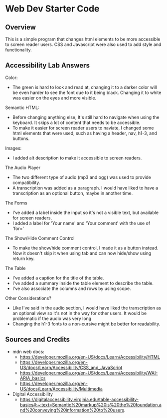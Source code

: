 # Web Dev Starter Code

## Overview

This is a simple program that changes html elements to be more accessible to screen reader users. CSS and Javascript were also used to add style and functionality.

## Accessibility Lab Answers

Color:
- The green is hard to look and read at, changing it to a darker color will be even harder to see the font due to it being black. Changing it to white was easier on the eyes and more visible.

Semantic HTML:
- Before changing anything else, It's still hard to navigate when using the keyboard. It skips a lot of content that needs to be accessible.
- To make it easier for screen reader users to naviate, I changed some html elements that were used, such as having a header, nav, h1-3, and buttons.

Images:
- I added alt description to make it accessible to screen readers.

The Audio Player
- The two different type of audio (mp3 and ogg) was used to provide compatibility.
- A transcription was added as a paragraph. I would have liked to have a transcription as an optional button, maybe in another time.

The Forms
- I've added a label inside the input so it's not a visible text, but available for screen readers.
- I added a label for 'Your name' and 'Your comment' with the use of 'for='

The Show/Hide Comment Control
- To make the show/hide comment control, I made it as a button instead. Now it doesn't skip it when using tab and can now hide/show using return key.

The Table
- I've added a caption for the title of the table.
- I've added a summary inside the table element to describe the table.
- I've also associate the columns and rows by using scope.

Other Considerations?
- Like I've said in the audio section, I would have liked the transcription as an optional view so it's not in the way for other users. It would be problematic if the audio was very long.
- Changing the h1-3 fonts to a non-cursive might be better for readability.

## Sources and Credits

- mdn web docs:
  - https://developer.mozilla.org/en-US/docs/Learn/Accessibility/HTML
  - https://developer.mozilla.org/en-US/docs/Learn/Accessibility/CSS_and_JavaScript
  - https://developer.mozilla.org/en-US/docs/Learn/Accessibility/WAI-ARIA_basics
  - https://developer.mozilla.org/en-US/docs/Learn/Accessibility/Multimedia
- Digital Accessibility   
  - https://digitalaccessibility.virginia.edu/table-accessibility-basics#:~:text=Semantic%20markup%20is%20the%20foundation,and%20conveying%20information%20to%20users.
